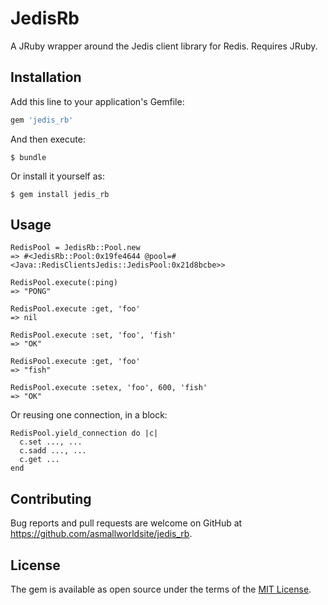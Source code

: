# JedisRb

A JRuby wrapper around the Jedis client library for Redis.  Requires JRuby.

## Installation

Add this line to your application's Gemfile:

```ruby
gem 'jedis_rb'
```

And then execute:

    $ bundle

Or install it yourself as:

    $ gem install jedis_rb

## Usage

```
RedisPool = JedisRb::Pool.new
=> #<JedisRb::Pool:0x19fe4644 @pool=#<Java::RedisClientsJedis::JedisPool:0x21d8bcbe>>
```

```
RedisPool.execute(:ping)
=> "PONG"
```

```
RedisPool.execute :get, 'foo'
=> nil
```

```
RedisPool.execute :set, 'foo', 'fish'
=> "OK"
```

```
RedisPool.execute :get, 'foo'
=> "fish"
```

```
RedisPool.execute :setex, 'foo', 600, 'fish'
=> "OK"
```

Or reusing one connection, in a block:

```
RedisPool.yield_connection do |c|
  c.set ..., ...
  c.sadd ..., ...
  c.get ...
end
```

## Contributing

Bug reports and pull requests are welcome on GitHub at https://github.com/asmallworldsite/jedis_rb.


## License

The gem is available as open source under the terms of the [MIT License](http://opensource.org/licenses/MIT).

